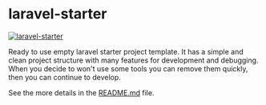 # laravel-starter

[![laravel-starter](https://preview.dragon-code.pro/laravel-ready/laravel-starter.svg?brand=laravel)](https://github.com/laravel-ready/laravel-starter)

Ready to use empty laravel starter project template. It has a simple and clean project structure with many features for development and debugging. When you decide to won't use some tools you can remove them quickly, then you can continue to develop.

See the more details in the [README.md](src/README.md) file.